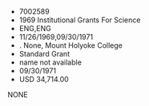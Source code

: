 * 7002589
* 1969 Institutional Grants For Science
* ENG,ENG
* 11/26/1969,09/30/1971
*  . None, Mount Holyoke College
* Standard Grant
*   name not available
* 09/30/1971
* USD 34,714.00

NONE